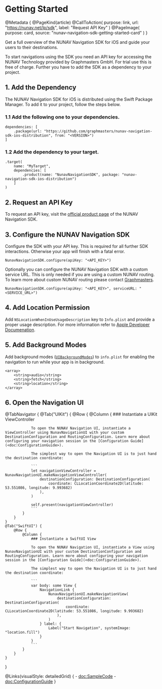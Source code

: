 # Getting Started

@Metadata {
    @PageKind(article)
    @CallToAction(
        purpose: link, 
        url: "https://nunav.net/lp/sdk",
        label: "Request API Key"
    )
    @PageImage(
        purpose: card, 
        source: "nunav-navigation-sdk-getting-started-card"
    )
}

Get a full overview of the NUNAV Navigation SDK for iOS and guide your users to their destinations.

To start navigations using the SDK you need an API key for accessing the NUNAV Technology provided by Graphmasters GmbH. For trial use this is free of charge. Further you have to add the SDK as a dependency to your project.

## 1. Add the Dependency

The NUNAV Navigation SDK for iOS is distributed using the Swift Package Manager. To add it to your project,
follow the steps below.

### 1.1 Add the following one to your dependencies.

```
dependencies: [
    .package(url: "https://github.com/graphmasters/nunav-navigation-sdk-ios-distribution", from: "<VERSION>")
]
```

### 1.2 Add the dependency to your target.

```
.target(
    name: "MyTarget",
    dependencies: [
        .product(name: "NunavNavigationSDK", package: "nunav-navigation-sdk-ios-distribution")
    ]
)
```

## 2. Request an API Key

To request an API key, visit the [official product page](https://nunav.net/lp/sdk/) of the NUNAV Navigation SDK.

## 3. Configure the NUNAV Navigation SDK

Configure the SDK with your API key. This is required for all further SDK interactions. Otherwise your app will finish with a fatal error.

```
NunavNavigationSDK.configure(apiKey: "<API_KEY>")
```

Optionally you can configure the NUNAV Navigation SDK with a custom service URL. This is only needed if you are using a custom NUNAV routing. To learn more about custom NUNAV routing please contact [Graphmasters](https://nunav.net/lp/sdk).

```
NunavNavigationSDK.configure(apiKey: "<API_KEY>", serviceURL: "<SERVICE_URL>")
```

## 4. Add Location Permission

Add `NSLocationWhenInUseUsageDescription` key to `Info.plist` and provide a proper usage description. For more information refer to [Apple Developer Documenation](https://developer.apple.com/documentation/bundleresources/information_property_list/nslocationwheninuseusagedescription/).

## 5. Add Background Modes

Add background modes ([`UIBackgroundModes`](https://developer.apple.com/documentation/bundleresources/information_property_list/uibackgroundmodes/)) to `info.plist` for enabling the navigation to run while your app is in background.

```
<array>
    <string>audio</string>
    <string>fetch</string>
    <string>location</string>
</array>
```

## 6. Open the Navigation UI

@TabNavigator {
    @Tab("UIKit") {
        @Row {
            @Column {
                ### Instantiate a UIKit ViewController
                
                To open the NUNAV Navigation UI, instantiate a ViewController using NunavNavigationUI with your custom DestinationConfiguration and RoutingConfiguration. Learn more about configuring your navigation session in the [Configuration Guide](<doc:ConfigurationGuide>).
                
                The simplest way to open the Navigation UI is to just hand the destination coordinate:
                
                ```
                let navigationViewController = NunavNavigationUI.makeNavigationViewController(
                    destinationConfiguration: DestinationConfiguration(
                        coordinate: CLLocationCoordinate2D(latitude: 53.551086, longitude: 9.993682)
                    ),
                )
                
                self.present(navigationViewController)
                ```
            }
        }
    }
    @Tab("SwiftUI") {
        @Row {
            @Column {
                ### Instantiate a SwiftUI View
                
                To open the NUNAV Navigation UI, instantiate a View using NunavNavigationUI with your custom DestinationConfiguration and RoutingConfiguration. Learn more about configuring your navigation session in the [Configuration Guide](<doc:ConfigurationGuide>).
                
                The simplest way to open the Navigation UI is to just hand the destination coordinate:
                
                ```
                var body: some View {
                    NavigationLink {
                        NunavNavigationUI.makeNavigationView(
                            destinationConfiguration: DestinationConfiguration(
                                coordinate: CLLocationCoordinate2D(latitude: 53.551086, longitude: 9.993682)
                            ),
                        )
                    } label: {
                        Label("Start Navigation", systemImage: "location.fill")
                    }
                }
                ```
            }
        }
    }
}

@Links(visualStyle: detailedGrid) {
    - <doc:SampleCode>
    - <doc:ConfigurationGuide>
}
